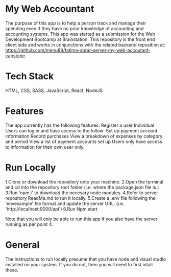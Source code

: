 # My Web Accountant

The purpose of this app is to help a person track and manage their spending even if they have no prior knowledge of accounting and accounting systems.
This app was started as a submission for the Web Development Bootcamp at Brainstation. This repository is the front end client side and works in conjunctions with the related backend reposition at: https://github.com/menu89/fatima-abrar-server-my-web-accoutant-capstone.

# Tech Stack

HTML, CSS, SASS, JavaScript, React, NodeJS

# Features

The app currently has the following features:
Register a user
Individual Users can log in and have access to the follow:
Set up payment account information
Record purchases
View a breakdown of expenses by category and period
View a list of payment accounts set up
Users only have access to information for their own user only.

# Run Locally

1.Clone or download the repository onto your machine.
2.Open the terminal and cd into the repository root folder (i.e. where the package.json file is.)
3.Run 'npm i' to download the necesary node modules.
4.Refer to server repository ReadMe.md to run it locally.
5.Create a .env file following the 'envexample' file format and update the server URL. (i.e. 'http://localhost:9000/api')
6.Run Npm start

Note that you will only be able to run this app if you also have the server running as per point 4.

# General

The instructions to run locally presume that you have node and visual studio installed on your system. If you do not, then you will need to first intall these.

